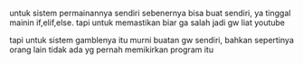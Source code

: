 untuk sistem permainannya sendiri sebenernya bisa buat sendiri, ya tinggal mainin if,elif,else. tapi untuk memastikan biar ga salah jadi gw liat youtube 

tapi untuk sistem gamblenya itu murni buatan gw sendiri, bahkan sepertinya orang lain tidak ada yg pernah memikirkan program itu
